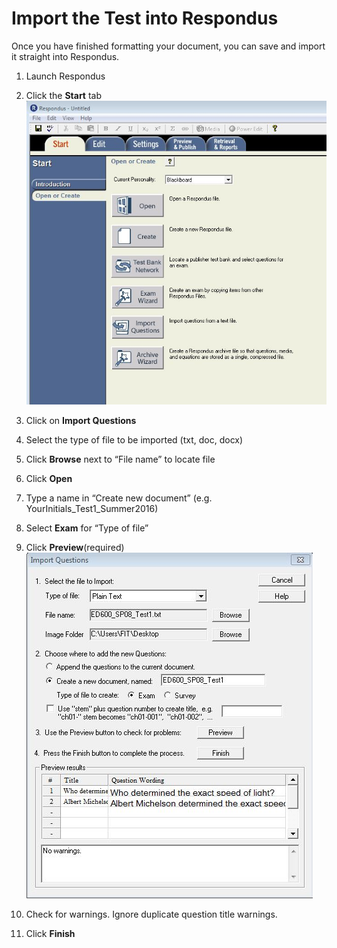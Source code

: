 # Import the Test into Respondus

Once you have finished formatting your document, you can save and import it straight into Respondus.

1. Launch Respondus

2. Click the **Start** tab![](/assets/lauch.JPG)

3. Click on **Import Questions**

4. Select the type of file to be imported \(txt, doc, docx\)

5. Click **Browse** next to “File name” to locate file

6. Click **Open**

7. Type a name in “Create new document” \(e.g. YourInitials\_Test1\_Summer2016\)

8. Select **Exam** for “Type of file”

9. Click **Preview**\(required\)![](/assets/preview.JPG)

10. Check for warnings. Ignore duplicate question title warnings.

11. Click **Finish**



